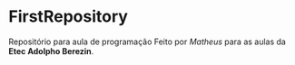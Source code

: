# FirstRepository
Repositório para aula de programação
Feito por _Matheus_ para as aulas da **Etec Adolpho Berezin**.
